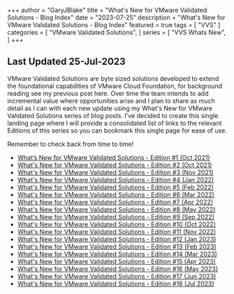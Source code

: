 +++
author = "GaryJBlake"
title = "What's New for VMware Validated Solutions - Blog Index"
date = "2023-07-25"
description = "What's New for VMware Validated Solutions - Blog Index"
featured = true
tags = [
    "VVS"
]
categories = [
    "VMware Validated Solutions",
]
series = [
    "VVS Whats New",
]
+++

## Last Updated 25-Jul-2023

VMware Validated Solutions are byte sized solutions developed to extend the foundational capabilities of VMware Cloud Foundation, for background reading see my previous post here. Over time the team intends to add incremental value where opportunities arise and I plan to share as much detail as I can with each new update using my What's New for VMware Validated Solutions series of blog posts. I've decided to create this single landing page where I will provide a consolidated list of links to the relevant Editions of this series so you can bookmark this single page for ease of use.

Remember to check back from time to time!

- [What’s New for VMware Validated Solutions - Edition #1 (Oct 2021)](/post/vvs-whats-new/edition-01)
- [What's New for VMware Validated Solutions - Edition #2 (Oct 2021)](/post/vvs-whats-new/edition-02)
- [What's New for VMware Validated Solutions - Edition #3 (Nov 2021)](/post/vvs-whats-new/edition-03)
- [What's New for VMware Validated Solutions - Edition #4 (Jan 2022)](/post/vvs-whats-new/edition-04)
- [What's New for VMware Validated Solutions - Edition #5 (Feb 2022)](/post/vvs-whats-new/edition-05)
- [What's New for VMware Validated Solutions - Edition #6 (Mar 2022)](/post/vvs-whats-new/edition-06)
- [What's New for VMware Validated Solutions - Edition #7 (Apr 2022)](/post/vvs-whats-new/edition-07)
- [What's New for VMware Validated Solutions - Edition #8 (May 2022)](/post/vvs-whats-new/edition-08)
- [What's New for VMware Validated Solutions - Edition #9 (Sep 2022)](/post/vvs-whats-new/edition-09)
- [What's New for VMware Validated Solutions - Edition #10 (Oct 2022)](/post/vvs-whats-new/edition-10)
- [What's New for VMware Validated Solutions - Edition #11 (Nov 2022)](/post/vvs-whats-new/edition-11)
- [What's New for VMware Validated Solutions - Edition #12 (Jan 2023)](/post/vvs-whats-new/edition-12)
- [What's New for VMware Validated Solutions - Edition #13 (Feb 2023)](/post/vvs-whats-new/edition-13)
- [What's New for VMware Validated Solutions - Edition #14 (Mar 2023)](/post/vvs-whats-new/edition-14)
- [What's New for VMware Validated Solutions - Edition #15 (Apr 2023)](/post/vvs-whats-new/edition-15)
- [What's New for VMware Validated Solutions - Edition #16 (May 2023)](/post/vvs-whats-new/edition-16)
- [What's New for VMware Validated Solutions - Edition #17 (Jun 2023)](/post/vvs-whats-new/edition-17)
- [What's New for VMware Validated Solutions - Edition #18 (Jul 2023)](/post/vvs-whats-new/edition-18)